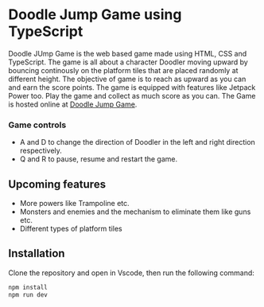 # Doodle Jump Game using TypeScript

Doodle JUmp Game is the web based game made using HTML, CSS and TypeScript. The game is all about a character Doodler moving upward by bouncing continously on the platform tiles that are placed randomly at different height. The objective of game is to reach as upward as you can and earn the score points. The game is equipped with features like Jetpack Power too. Play the game and collect as much score as you can.
The Game is hosted online at [Doodle Jump Game](https://znis.github.io/LF-SE-Fellowship-TS-Assignment-Doodle-Jump-Game/).
### Game controls
- A and D to change the direction of Doodler in the left and right direction respectively.
- Q and R to pause, resume and restart the game.

## Upcoming features
- More powers like Trampoline etc.
- Monsters and enemies and the mechanism to eliminate them like guns etc.
- Different types of platform tiles
## Installation

Clone the repository and open in Vscode, then run the following command:

```bash
npm install
npm run dev
```
